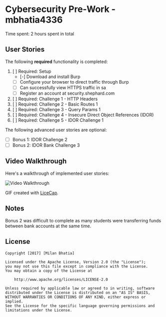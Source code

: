 # Cybersecurity Pre-Work - mbhatia4336

Time spent: 2 hours spent in total 

## User Stories

The following **required** functionality is completed:

1. [ ]  Required: Setup 
    -  [-]  Download and install Burp
    -  [ ]  Configure your browser to direct traffic through Burp
    -  [ ]  Can successfully view HTTPS traffic in sa
    -  [ ]  Register an account at security.shephard.com
  
2. [ ]  Required: Challenge 1 - HTTP Headers
3. [ ]  Required: Challenge 2 - Basic Routes 1
4. [ ]  Required: Challenge 3 - Query Params 1
5. [ ]  Required: Challenge 4 - Insecure Direct Object References (IDOR)
6. [ ]  Required: Challenge 5 - IDOR Challenge 1 

The following advanced user stories are optional:

* [ ]  Bonus 1: IDOR Challenge 2 
* [ ]  Bonus 2: IDOR Bank Challenge 3

## Video Walkthrough

Here's a walkthrough of implemented user stories:

<img src='http://i.imgur.com/link/to/your/gif/file.gif' title='Video Walkthrough' width='' alt='Video Walkthrough' />

GIF created with [LiceCap](http://www.cockos.com/licecap/).

## Notes

Bonus 2 was difficult to complete as many students were transferring funds between bank accounts at the same time. 

## License

    Copyright [2017] [Milan Bhatia]

    Licensed under the Apache License, Version 2.0 (the "License");
    you may not use this file except in compliance with the License.
    You may obtain a copy of the License at

        http://www.apache.org/licenses/LICENSE-2.0

    Unless required by applicable law or agreed to in writing, software
    distributed under the License is distributed on an "AS IS" BASIS,
    WITHOUT WARRANTIES OR CONDITIONS OF ANY KIND, either express or implied.
    See the License for the specific language governing permissions and
    limitations under the License.
